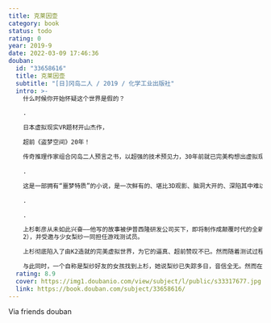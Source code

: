 ```yaml
---
title: 克莱因壶
category: book
status: todo
rating: 0
year: 2019-9
date: 2022-03-09 17:46:36
douban:
  id: "33658616"
  title: 克莱因壶
  subtitle: "[日]冈岛二人 / 2019 / 化学工业出版社"
  intro: >-
    什么时候你开始怀疑这个世界是假的？

    .

    日本虚拟现实VR题材开山杰作，

    超前《盗梦空间》20年！

    传奇推理作家组合冈岛二人预言之书，以超强的技术预见力，30年前就已完美构想出虚拟现实游戏体验装置！

    .

    这是一部拥有“噩梦特质”的小说，是一次鲜有的、堪比3D观影、脑洞大开的、深陷其中难以自拔的独特体验。——资深推理人天蝎小猪

    .

    .

    上杉彰彦从未如此兴奋——他写的故事被伊普西隆研发公司买下，即将制作成颠覆时代的全新游戏《克莱因2》（Klein
    2），并受邀与少女梨纱一同担任游戏测试员。

    上杉彻底陷入了由K2造就的完美虚拟世界，为它的逼真、超前赞叹不已。然而随着测试过程的深入，伊普西隆公司行事神秘得令他生疑，游戏中更不断听到有人警告他：“快逃！”

    与此同时，一个自称是梨纱好友的女孩找到上杉，她说梨纱已失踪多日，音信全无。然而在寻人的过程中，两人都开始怀疑对方在撒谎，因为他们的记忆完全对不上……
  rating: 8.9
  cover: https://img1.doubanio.com/view/subject/l/public/s33317677.jpg
  link: https://book.douban.com/subject/33658616/
---
```


Via friends douban 
